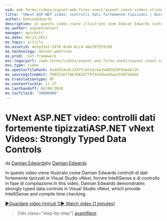 ```yaml
---
uid: web-forms/videos/aspnet-web-forms-vnext/aspnet-vnext-videos-strongly-typed-data-controls
title: 'VNext ASP.NET video: controlli dati fortemente tipizzati | Documenti Microsoft'
author: DamianEdwards
description: In questo video viene illustrato come Damian Edwards controlli di dati fortemente tipizzati in Visual Studio vNext, fornire IntelliSense e di controllo in fase di compilazione.
ms.author: aspnetcontent
manager: wpickett
ms.date: 08/22/2011
ms.topic: article
ms.assetid: 4eda33a1-54f8-4cb6-8cc4-4be78f5fdc00
ms.technology: dotnet-webforms
ms.prod: .net-framework
msc.legacyurl: /web-forms/videos/aspnet-web-forms-vnext/aspnet-vnext-videos-strongly-typed-data-controls
msc.type: video
ms.openlocfilehash: 8ad4554c6c3247fc07e2c4a35405d29f8dede12b
ms.sourcegitcommit: f8852267f463b62d7f975e56bea9aa3f68fbbdeb
ms.translationtype: MT
ms.contentlocale: it-IT
ms.lasthandoff: 04/06/2018
ms.locfileid: "30880986"
---
```

<a name="aspnet-vnext-videos-strongly-typed-data-controls"></a><span data-ttu-id="f2504-103">VNext ASP.NET video: controlli dati fortemente tipizzati</span><span class="sxs-lookup"><span data-stu-id="f2504-103">ASP.NET vNext Videos: Strongly Typed Data Controls</span></span>
====================
<span data-ttu-id="f2504-104">da [Damian Edwards](https://github.com/DamianEdwards)</span><span class="sxs-lookup"><span data-stu-id="f2504-104">by [Damian Edwards](https://github.com/DamianEdwards)</span></span>

<span data-ttu-id="f2504-105">In questo video viene illustrato come Damian Edwards controlli di dati fortemente tipizzati in Visual Studio vNext, fornire IntelliSense e di controllo in fase di compilazione.</span><span class="sxs-lookup"><span data-stu-id="f2504-105">In this video, Damian Edwards demonstrates strongly typed data controls in Visual Studio vNext, which provide IntelliSense and compile time checking.</span></span>

[<span data-ttu-id="f2504-106">&#9654;Guardare video (minuti 1)</span><span class="sxs-lookup"><span data-stu-id="f2504-106">&#9654; Watch video (1 minutes)</span></span>](https://channel9.msdn.com/Blogs/ASP-NET-Site-Videos/aspnet-vnext-videos-strongly-typed-data-controls)

> [!div class="step-by-step"]
> [<span data-ttu-id="f2504-107">avanti</span><span class="sxs-lookup"><span data-stu-id="f2504-107">Next</span></span>](aspnet-vnext-videos-model-binding-part-1-selecting-data.md)
